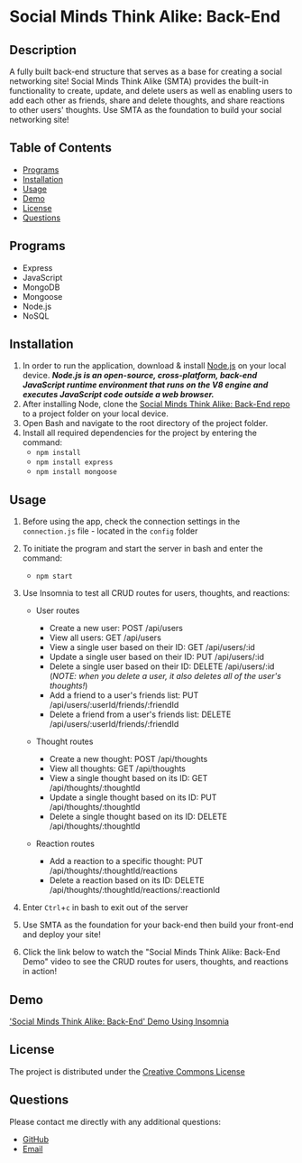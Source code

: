 # Social Minds Think Alike: Back-End

## Description
A fully built back-end structure that serves as a base for creating a social networking site! Social Minds Think Alike (SMTA) provides the built-in functionality to create, update, and delete users as well as enabling users to add each other as friends, share and delete thoughts, and share reactions to other users' thoughts. Use SMTA as the foundation to build your social networking site!

## **Table of Contents**
* [Programs](#programs)
* [Installation](#installation)
* [Usage](#usage)
* [Demo](#demo)
* [License](#license)
* [Questions](#questions)

## **Programs**
* Express
* JavaScript
* MongoDB
* Mongoose
* Node.js
* NoSQL

## **Installation**
1. In order to run the application, download & install [Node.js](https://nodejs.org/en/download/) on your local device.  ***Node.js is an open-source, cross-platform, back-end JavaScript runtime environment that runs on the V8 engine and executes JavaScript code outside a web browser.***
2. After installing Node, clone the [Social Minds Think Alike: Back-End repo](https://github.com/ChristopherLawn/socialize-your-mind) to a project folder on your local device.
3. Open Bash and navigate to the root directory of the project folder.
4. Install all required dependencies for the project by entering the command:
    * `npm install`
    * `npm install express`
    * `npm install mongoose`

## **Usage**
1. Before using the app, check the connection settings in the `connection.js` file - located in the `config` folder
2. To initiate the program and start the server in bash and enter the command:
    * `npm start`
3. Use Insomnia to test all CRUD routes for users, thoughts, and reactions:
    * User routes
        * Create a new user: POST /api/users
        * View all users: GET /api/users
        * View a single user based on their ID: GET /api/users/:id
        * Update a single user based on their ID: PUT /api/users/:id
        * Delete a single user based on their ID: DELETE /api/users/:id
        (*NOTE: when you delete a user, it also deletes all of the user's thoughts!*)
        * Add a friend to a user's friends list: PUT /api/users/:userId/friends/:friendId
        * Delete a friend from a user's friends list: DELETE /api/users/:userId/friends/:friendId

    * Thought routes
        * Create a new thought: POST /api/thoughts
        * View all thoughts: GET /api/thoughts
        * View a single thought based on its ID: GET /api/thoughts/:thoughtId
        * Update a single thought based on its ID: PUT /api/thoughts/:thoughtId
        * Delete a single thought based on its ID: DELETE /api/thoughts/:thoughtId

    * Reaction routes
        * Add a reaction to a specific thought: PUT /api/thoughts/:thoughtId/reactions
        * Delete a reaction based on its ID: DELETE /api/thoughts/:thoughtId/reactions/:reactionId

4. Enter `Ctrl`+`c` in bash to exit out of the server
5. Use SMTA as the foundation for your back-end then build your front-end and deploy your site!
6. Click the link below to watch the "Social Minds Think Alike: Back-End Demo" video to see the CRUD routes for users, thoughts, and reactions in action!

## **Demo**
['Social Minds Think Alike: Back-End' Demo Using Insomnia](***link***)

## **License**
The project is distributed under the [Creative Commons License](https://creativecommons.org/publicdomain/zero/1.0/)

## **Questions**
Please contact me directly with any additional questions:
* [GitHub](https://github.com/ChristopherLawn)
* [Email](mailto:christopher.d.lawn@gmail.com)